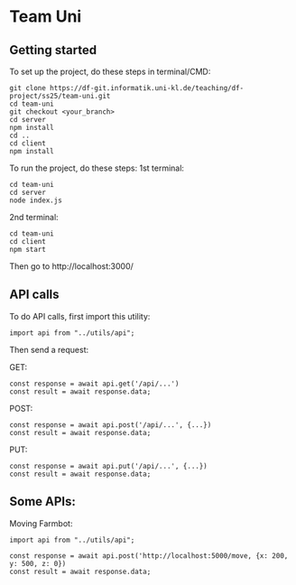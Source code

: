 # Team Uni


## Getting started

To set up the project, do these steps in terminal/CMD:

```
git clone https://df-git.informatik.uni-kl.de/teaching/df-project/ss25/team-uni.git
cd team-uni
git checkout <your_branch>
cd server
npm install
cd ..
cd client
npm install
```

To run the project, do these steps:
1st terminal:
```
cd team-uni
cd server
node index.js
```

2nd terminal:
```
cd team-uni
cd client
npm start
```

Then go to http://localhost:3000/


## API calls

To do API calls, first import this utility:
```
import api from "../utils/api";
```

Then send a request:

GET:
```
const response = await api.get('/api/...')
const result = await response.data;
```

POST:
```
const response = await api.post('/api/...', {...})
const result = await response.data;
```

PUT:
```
const response = await api.put('/api/...', {...})
const result = await response.data;
```

## Some APIs:

Moving Farmbot:
```
import api from "../utils/api";

const response = await api.post('http://localhost:5000/move, {x: 200, y: 500, z: 0})
const result = await response.data;
```